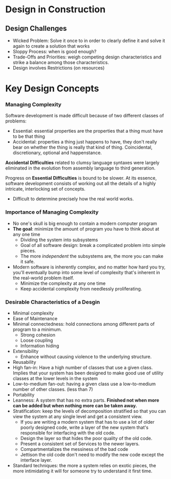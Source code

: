 Design in Construction 
========================
Design Challenges
-----------------
* Wicked Problem: Solve it once to in order to clearly define it and solve
  it again to create a solution that works
* Sloppy Process: when is good enough?
* Trade-Offs and Priorities: weigh competing design characteristics and
  strike a balance among those characteristics.
* Design involves Restrictions (on resources) 

Key Design Concepts
====================
### Managing Complexity
Software development is made difficult because of two different classes of
problems:
* Essential: essential properties are the properties that a thing must
  have to be that thing
* Accidental: properties a thing just happens to have, they don't really
  bear on whether the thing is really that kind of thing. Coincidental,
  discretionary, optional and happenstance.

__Accidental Difficulties__ related to clumsy language syntaxes were
largely eliminated in the evolution from assembly language to third 
generation.

Progress on __Essential Difficulties__ is bound to be slower. At its
essence, software development consists of working out all the details of a
highly intricate, interlocking set of concepts. 
* Difficult to determine precisely how the real world works.

### Importance of Managing Complexity
* No one's skull is big enough to contain a modern computer program
* __The goal__: minimize the amount of program you have to think about at any
  one time
    - Dividing the system into subsystems
    - Goal of all software design: break a complicated problem into simple
      pieces.
    - The more *independent* the subsystems are, the more you can make it
      safe.
* Modern software is inherently complex, and no matter how hard you try,
  you'll eventually bump into some level of complexity that's inherent in
  the real-world problem itself.
    - Minimize the complexity at any one time
    - Keep accidental complexity from needlessly proliferating.

### Desirable Characteristics of a Desgin

* Minimal complexity
* Ease of Maintenance
* Minimal connectedness: hold connections among different parts of program
  to a minimum.
    - Strong cohesion
    - Loose coupling
    - Information hiding
* Extensibility
    - Enhance without causing violence to the underlying structure.
* Reusability
* High fan-in: Have a high number of classes that use a given class.
  Implies that your system has been designed to make good use of utility
  classes at the lower levels in the system
* Low-to-medium fan-out: having a given class use a low-to-medium number
  of other classes. (less than 7)
* Portability
* Leanness: A system that has no extra parts. __Finished not when more can
  be added but when nothing more can be taken away.__
* Stratification: keep the levels of decomposition stratified so that you
  can view the system at any single level and get a consistent view. 
    - If you are writing a modern system that has to use a lot of older
      poorly designed code, write a layer of the new system that's
      responsible for interfacing with the old code.
    - Design the layer so that hides the poor quality of the old code.
    - Present a consistent set of Services to the newer layers.
    - Compartmentalizes the messiness of the bad code
    - Jettison the old code don't need to modify the new code except the
      interface layer.
* Standard techniques: the more a system relies on exotic pieces, the more
  intimidating it will for someone try to understand it first time.
    

